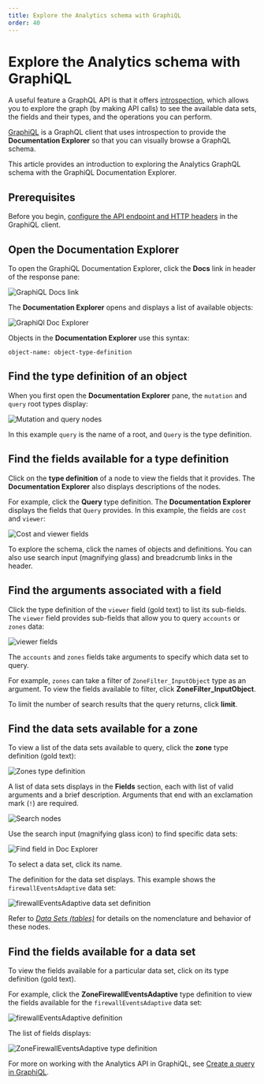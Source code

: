 ```yaml
---
title: Explore the Analytics schema with GraphiQL
order: 40
---
```


# Explore the Analytics schema with GraphiQL

A useful feature a GraphQL API is that it offers [introspection](https://graphql.org/learn/introspection/), which allows you to explore the graph (by making API calls) to see the available data sets, the fields and their types, and the operations you can perform.

[GraphiQL](https://github.com/graphql/graphiql/tree/main/packages/graphiql#readme) is a GraphQL client that uses introspection to provide the **Documentation Explorer** so that you can visually browse a GraphQL schema.

This article provides an introduction to exploring the Analytics GraphQL schema with the GraphiQL Documentation Explorer.

## Prerequisites

Before you begin, [configure the API endpoint and HTTP headers](/graphql-api/getting-started/authentication/graphql-client-headers) in the GraphiQL client.

## Open the Documentation Explorer

To open the GraphiQL Documentation Explorer, click the **Docs** link in header of the response pane:

![GraphiQL Docs link](../../static/images/graphiql-docs-link.png)

The **Documentation Explorer** opens and displays a list of available objects:

![GraphiQl Doc Explorer](../../static/images/graphiql-doc-explorer.png)

 Objects in the **Documentation Explorer** use this syntax:

```
object-name: object-type-definition
```

## Find the type definition of an object

When you first open the **Documentation Explorer** pane, the `mutation` and `query` root types display:

![Mutation and query nodes](../../static/images/graphiql-doc-explorer-query-mutations.png)

In this example `query` is the name of a root, and `Query` is the type definition.

## Find the fields available for a type definition

Click on the **type definition** of a node to view the fields that it provides. The **Documentation Explorer** also displays descriptions of the nodes.

For example, click the **Query** type definition. The **Documentation Explorer** displays the fields that `Query` provides. In this example, the fields are `cost` and `viewer`:

![Cost and viewer fields](../../static/images/graphiql-doc-explorer-view-cost.png)

To explore the schema, click the names of objects and definitions. You can also use search input (magnifying glass) and breadcrumb links in the header.

## Find the arguments associated with a field

Click the type definition of the `viewer` field (gold text) to list its sub-fields. The `viewer` field provides sub-fields that allow you to query `accounts` or `zones` data:

![viewer fields](../../static/images/graphiql-doc-explorer-viewer-fields.png)

The `accounts` and `zones` fields take arguments to specify which data set to query.

For example, `zones` can take a filter of `ZoneFilter_InputObject` type as an argument. To view the fields available to filter, click **ZoneFilter_InputObject**.

To limit the number of search results that the query returns, click **limit**.

## Find the data sets available for a zone

To view a list of the data sets available to query, click the **zone** type definition (gold text):

![Zones type definition](../../static/images/graphiql-doc-explorer-zones.png)

A list of data sets displays in the **Fields** section, each with list of valid arguments and a brief description. Arguments that end with an exclamation mark (`!`) are required.

![Search nodes](../../static/images/graphiql-doc-explorer-zone-fields.png)

Use the search input (magnifying glass icon) to find specific data sets:

![Find field in Doc Explorer](../../static/images/graphiql-doc-explorer-find-firewall.png)

To select a data set, click its name.

The definition for the data set displays. This example shows the `firewallEventsAdaptive` data set:

![firewallEventsAdaptive data set definition](../../static/images/graphiql-doc-explorer-firewallevents-definition.png)

Refer to [_Data Sets (tables)_](/graphql-api/features/data-sets) for details on the nomenclature and behavior of these nodes.

## Find the fields available for a data set

To view the fields available for a particular data set, click on its type definition (gold text).

For example, click the **ZoneFirewallEventsAdaptive** type definition to view the fields available for the `firewallEventsAdaptive` data set:

![firewallEventsAdaptive definition](../../static/images/graphiql-doc-explorer-firewall-type-definition.png)

The list of fields displays:

![ZoneFirewallEventsAdaptive type definition](../../static/images/graphiql-doc-explorer-firewall-fields.png)

For more on working with the Analytics API in GraphiQL, see [Create a query in GraphiQL](/graphql-api/getting-started/compose-graphql-query).
